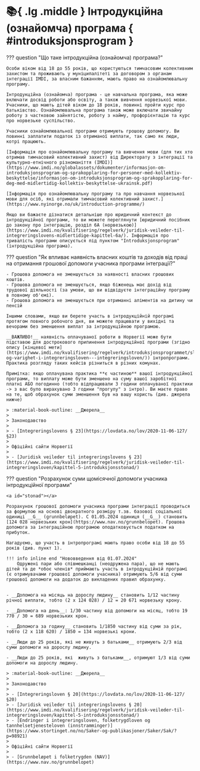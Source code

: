 # :books:{ .lg .middle } Інтродукційна (ознайомча) програма { #introduksjonsprogram }

??? question "Що таке інтродукційна (ознайомча) програма?"

    Особи віком від 18 до 55 років, що користуються тимчасовим колективним захистом та проживають у муніципалітеті за договором з органам інтеграції IMDI, за власним бажанням, мають право на ознайомлювальну програму.

    Інтродукційна (ознайомча) програма - це навчальна програма, яка може включати досвід роботи або освіту, а також вивчення норвезької мови. Учасники, що мають дітей віком до 18 років, повинні пройти курс про батьківство. Ознайомлювальна програма також може включати звичайну роботу з частковою зайнятістю, роботу з найму, профорієнтацію та курс про норвезьке суспільство. 

    Учасники ознайомлювальної програми отримують грошову допомогу. Ви повинні заплатити податок із отриманої виплати, так само як люди, котрі працюють.

    [Інформація про ознайомлювальну програму та вивчення мови (для тих хто отримав тимчасовий колективний захист) від Директорату з інтеграції та культурно-етнічного різноманіття (IMDI)](https://www.imdi.no/globalassets/dokumenter/informasjon-om-introduksjonsprogram-og-sprakopplaring-for-personer-med-kollektiv-beskyttelse/informasjon-om-introduksjonsprogram-og-sprakopplaring-for-deg-med-midlertidig-kollektiv-beskyttelse-ukrainsk.pdf)

    [Інформація про ознайомлювальну програму та про навчання норвезької мови для осіб, які отримали тимчасовий колективний захист.](https://www.nyinorge.no/uk/introduction-programme/)

    Якщо ви бажаєте дізнатися детальніше про юридичний контекст до інтродукційної програми, то ви можете переглянути [юридичний посібник до закону про інтеграцію, розділ 6А (норвезькою)](https://www.imdi.no/kvalifisering/regelverk/juridisk-veileder-til-integreringslovens-midlertidige-kapittel-6a/). Інформація про тривалість програми описується під пунктом "Introduksjonsprogram" (інтродукційна програма).

??? question "Як впливає наявність власних коштів та доходів від праці на отримання грошової допомоги учасника програми інтеграції?"

    - Грошова допомога не зменшується за наявності власних грошових коштів.
    - Грошова допомога не зменшується, якщо біженець має дохід від трудової діяльності (за умови, що ви відвідуєте інтеграційну програму в повному об'ємі).
    - Грошова допомога не зменшується при отриманні аліментів на дитину чи пенсій

    Іншими словами, якщо ви берете участь в інтродукційній програмі протягом повного робочого дня, ви можете працювати у вихідні та вечорами без зменшення виплат за інтродукційною програмою.

    __ВАЖЛИВО!__ наявність оплачуваної роботи в Норвегії може бути підставою для дострокового припинення інтродукційної програми (згідно опису [кінцевої мети](https://www.imdi.no/kvalifisering/regelverk/introduksjonsprogrammet/sluttmal-og-varighet-i-integreringsloven---integreringsloven/)) інтропрограми. Практика розгляду таких кейсів різниться в різних комунах. 

    Примітка: якщо оплачувана практика **є частиною** вашої інтродукційної програми, то виплату може бути зменшено на суму вашої заробітної платні АБО погодинно (тобто відпрацювали 3 години оплачуваної практики -> з вас було вирахувано 3 години "прогулу" з інтро). Ви маєте право на те, щоб обрахунок суми зменшення був на вашу користь (див. джерела нижче)  

    > :material-book-outline: __Джерела__
    >
    > Законодавство
    >
    > - [Integreringslovens § 23](https://lovdata.no/lov/2020-11-06-127/§23)
    > 
    > Офіційні сайти Норвегії
    > 
    > - [Juridisk veileder til integreringslovens § 23](https://www.imdi.no/kvalifisering/regelverk/juridisk-veileder-til-integreringsloven/kapittel-5-introduksjonsstonad/)

??? question "Розрахунок суми щомісячної допомоги учасника інтродукційної програми"
    
    <a id="stonad"></a>
    
    Розрахунок грошової допомоги учасника програми інтеграції проводиться за формулою на основі двократного розміру т.зв. базової соціальної одиниці __G__ (grunnbeløpet). C 01.05.2024 одиниця (__G__) становить [124 028 норвезьких крон](https://www.nav.no/grunnbelopet). Грошова допомога за інтеграційною програмою оподатковується податком на прибуток.

    Нагадуємо, що участь в інтропрограмі мають право особи від 18 до 55 років (див. пункт 1).

    !!! info inline end "Нововведення від 01.07.2024"
        Одружені пари або співмешканці (неодружена пара), що не мають дітей та де *обоє членів* приймають участь в інтродукційній програмі (є отримувачами грошової допомоги учасника) отримують 5/6 від суми грошової допомоги на додаток до викладених правил обрахунку.


    - __Допомога на місяць на дорослу людину__ становить 1/12 частину річної виплати, тобто (2 х 124 028) / 12 = 20 671 норвезьку крону.

    - __Допомога на день__: 1/30 частину від допомоги на місяц, тобто 19 770 / 30 = 689 норвезьких крон.

    - __Допомога за годину__ становить 1/1850 частину від суми за рік, тобто (2 х 118 620) / 1850 = 134 норвезькі крони.

    - __Люди до 25 років, які не живуть з батьками__ отримують 2/3 від суми допомоги на дорослу людину.

    - __Люди до 25 років, які  живуть з батьками__, отримуют 1/3 від суми допомоги на дорослу людину.

    > :material-book-outline: __Джерела__
    >
    > Законодавство
    > 
    > - [Integreringsloven § 20](https://lovdata.no/lov/2020-11-06-127/§20)
    > - [Juridisk veileder til integreringslovens § 20](https://www.imdi.no/kvalifisering/regelverk/juridisk-veileder-til-integreringsloven/kapittel-5-introduksjonsstonad/)
    > - [Endringer i integreringsloven, folketrygdloven og tannhelsetjenesteloven (innstramminger)](https://www.stortinget.no/no/Saker-og-publikasjoner/Saker/Sak/?p=98921)
    > 
    > Офіційні сайти Норвегії
    > 
    > - [Grunnbeløpet i folketrygden (NAV)](https://www.nav.no/grunnbelopet)
